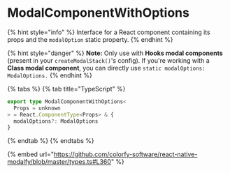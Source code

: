 # ModalComponentWithOptions

{% hint style="info" %}
Interface for a React component containing its props and the `modalOption` static property.
{% endhint %}

{% hint style="danger" %}
**Note:** Only use with **Hooks modal components** (present in your `createModalStack()`'s config). If you're working with a **Class modal component**, you can directly use `static modalOptions: ModalOptions.`
{% endhint %}

{% tabs %}
{% tab title="TypeScript" %}
```typescript
export type ModalComponentWithOptions<
  Props = unknown
> = React.ComponentType<Props> & {
  modalOptions?: ModalOptions
}
```
{% endtab %}
{% endtabs %}

{% embed url="https://github.com/colorfy-software/react-native-modalfy/blob/master/types.ts#L360" %}
